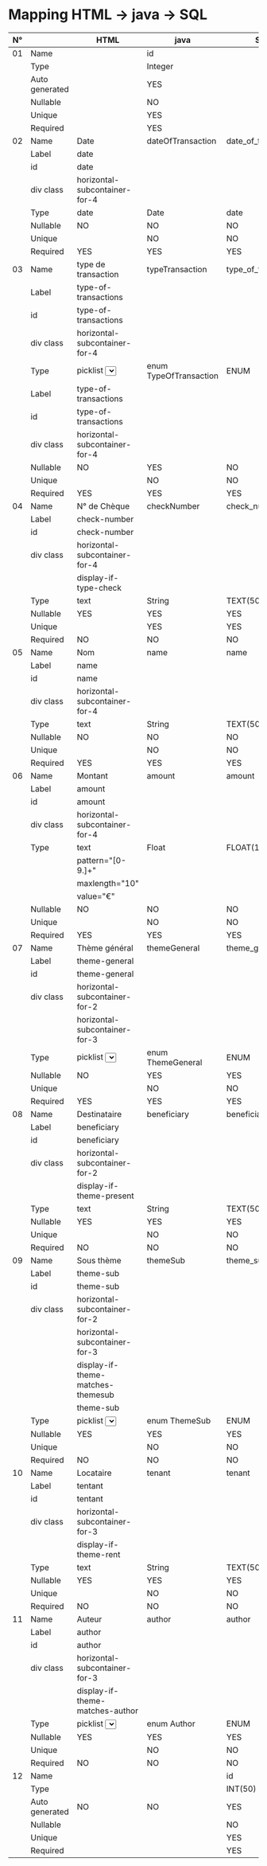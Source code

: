 # Mapping HTML -> java -> SQL
| N° |               |                HTML               |         java          |        SQL          |
|----|---------------|-----------------------------------|-----------------------|---------------------|
| 01 | Name          |                                   |          id           |                     |
|    | Type          |                                   | Integer               |                     |
|    | Auto generated|                                   | YES                   |                     |
|    | Nullable      |                                   | NO                    |                     |
|    | Unique        |                                   | YES                   |                     |
|    | Required      |                                   | YES                   |                     |
| 02 | Name          |               Date                |   dateOfTransaction   | date_of_transaction |
|    | Label         | date                              |                       |                     |
|    | id            | date                              |                       |                     |
|    | div class     | horizontal-subcontainer-for-4     |                       |                     |
|    | Type          | date                              | Date                  | date                |
|    | Nullable      | NO                                | NO                    | NO                  |
|    | Unique        |                                   | NO                    | NO                  |
|    | Required      | YES                               | YES                   | YES                 |
| 03 | Name          |       type de transaction         |    typeTransaction    | type_of_transaction |
|    | Label         | type-of-transactions              |                       |                     |
|    | id            | type-of-transactions              |                       |                     |
|    | div class     | horizontal-subcontainer-for-4     |                       |                     |
|    | Type          | picklist <select> from <option>   | enum TypeOfTransaction| ENUM                |
|    | Label         | type-of-transactions              |                       |                     |
|    | id            | type-of-transactions              |                       |                     |
|    | div class     | horizontal-subcontainer-for-4     |                       |                     |
|    | Nullable      | NO                                | YES                   | NO                  |
|    | Unique        |                                   | NO                    | NO                  |
|    | Required      | YES                               | YES                   | YES                 |
| 04 | Name          |             N° de Chèque          |       checkNumber     |     check_number    |
|    | Label         | check-number                      |                       |                     |
|    | id            | check-number                      |                       |                     |
|    | div class     | horizontal-subcontainer-for-4     |                       |                     | 
|    |               | display-if-type-check             |                       |                     |
|    | Type          | text                              | String                | TEXT(50)            |
|    | Nullable      | YES                               | YES                   | YES                 |
|    | Unique        |                                   | YES                   | YES                 |
|    | Required      | NO                                | NO                    | NO                  |
| 05 | Name          |                 Nom               |          name         |         name        |
|    | Label         | name                              |                       |                     |
|    | id            | name                              |                       |                     |
|    | div class     | horizontal-subcontainer-for-4     |                       |                     |
|    | Type          | text                              | String                | TEXT(50)            |
|    | Nullable      | NO                                | NO                    | NO                  |
|    | Unique        |                                   | NO                    | NO                  |
|    | Required      | YES                               | YES                   | YES                 |
| 06 | Name          |            Montant                |         amount        |       amount        |
|    | Label         | amount                            |                       |                     |
|    | id            | amount                            |                       |                     |
|    | div class     | horizontal-subcontainer-for-4     |                       |                     |
|    | Type          | text                              | Float                 | FLOAT(10,dd)        |
|    |               | pattern="[0-9\.]+"                |                       |                     |
|    |               | maxlength="10"                    |                       |                     | 
|    |               | value="€"                         |                       |                     |
|    | Nullable      | NO                                | NO                    | NO                  |
|    | Unique        |                                   | NO                    | NO                  |
|    | Required      | YES                               | YES                   | YES                 |
| 07 | Name          |           Thème général           |      themeGeneral     |    theme_general    |
|    | Label         | theme-general                     |                       |                     |
|    | id            | theme-general                     |                       |                     |
|    | div class     | horizontal-subcontainer-for-2     |                       |                     |
|    |               | horizontal-subcontainer-for-3     |                       |                     |
|    | Type          | picklist <select> from <option>   | enum ThemeGeneral     | ENUM                |
|    | Nullable      | NO                                | YES                   | YES                 |
|    | Unique        |                                   | NO                    | NO                  |
|    | Required      | YES                               | YES                   | YES                 |
| 08 | Name          |            Destinataire           |      beneficiary      |     beneficiary     |
|    | Label         | beneficiary                       |                       |                     |
|    | id            | beneficiary                       |                       |                     |
|    | div class     | horizontal-subcontainer-for-2     |                       |                     |
|    |               | display-if-theme-present          |                       |                     |
|    | Type          | text                              | String                | TEXT(50)            |
|    | Nullable      | YES                               | YES                   | YES                 |
|    | Unique        |                                   | NO                    | NO                  |
|    | Required      | NO                                | NO                    | NO                  |
| 09 | Name          |             Sous thème            |       themeSub        |      theme_sub      |
|    | Label         | theme-sub                         |                       |                     |
|    | id            | theme-sub                         |                       |                     |
|    | div class     | horizontal-subcontainer-for-2     |                       |                     |
|    |               | horizontal-subcontainer-for-3     |                       |                     |
|    |               | display-if-theme-matches-themesub |                       |                     |
|    |               | theme-sub                         |                       |                     |
|    | Type          | picklist <select> from <option>   | enum ThemeSub         | ENUM                |
|    | Nullable      | YES                               | YES                   | YES                 |
|    | Unique        |                                   | NO                    | NO                  |
|    | Required      | NO                                | NO                    | NO                  |
| 10 | Name          |           Locataire               |        tenant         |        tenant       |
|    | Label         | tentant                           |                       |                     |
|    | id            | tentant                           |                       |                     |
|    | div class     | horizontal-subcontainer-for-3     |                       |                     |
|    |               | display-if-theme-rent             |                       |                     |
|    | Type          | text                              | String                | TEXT(50)            |
|    | Nullable      | YES                               | YES                   | YES                 |
|    | Unique        |                                   | NO                    | NO                  |
|    | Required      | NO                                | NO                    | NO                  |
| 11 | Name          |               Auteur              |        author         |       author        |
|    | Label         | author                            |                       |                     |
|    | id            | author                            |                       |                     |
|    | div class     | horizontal-subcontainer-for-3     |                       |                     | 
|    |               | display-if-theme-matches-author   |                       |                     |
|    | Type          | picklist <select> from <option>   | enum Author           | ENUM                |
|    | Nullable      | YES                               | YES                   | YES                 |
|    | Unique        |                                   | NO                    | NO                  |
|    | Required      | NO                                | NO                    | NO                  |
| 12 | Name          |                                   |                       |           id        |
|    | Type          |                                   |                       | INT(50)             |
|    | Auto generated| NO                                | NO                    | YES                 |
|    | Nullable      |                                   |                       | NO                  |
|    | Unique        |                                   |                       | YES                 |
|    | Required      |                                   |                       | YES                 |
